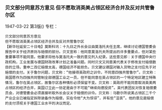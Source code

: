 ### 贝文部分同意苏方意见  但不愿取消英美占领区经济合并及反对共管鲁尔区

1947-03-22
第3版()
专栏：

    贝文部分同意苏方意见
    但不愿取消英美占领区经济合并及反对共管鲁尔区
    【新华社延安二十日电】莫斯科讯：十九日之外长会议由莫洛托夫任主席，继续讨论德国管委会报告中关于经济原则与赔偿的部分。贝文宣称：他同意莫洛托夫所提出的许多重要点，但对某些重要事项不能同意。他要求将他与莫洛托夫一致的意见列入纪录。这些意见即：关于德国中央行政机构，工业发展与德国财政改革计划之准备问题。同时贝文又同意美代表关于修改支付赔偿数目的立场，重申二百亿赔偿太高，德国经济不能担负。贝文建议德国对输入货物之支付应先于对赔偿的支付。关于鲁尔问题，贝文称：“他接得英政府之训令，不同意四强共管鲁尔”。贝文称：英国愿作为四强共同管制全部德国工业之一员，但不能同意在英占领区的一个特定地区建立特殊情况，鲁尔在英占领区，故鲁尔区各种情形必须保留不变。贝文称：英政府不能同意取消英美两占领区的经济合并，英国订立此一协定是由于不可能“继续向德投资”。英代表团反对恢复赔偿委员会，对德管委会必须直接听取外长会议关于赔偿的训令。贝文称：马歇尔所说美占领区二千个产业企业已被指定拆除装备作为赔偿，实在令他“大为惊讶”，并有些“沮丧”。他的意见是赔偿的支付须视关于德国工业水平的决议而定。

